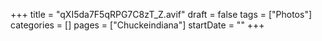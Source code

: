 +++
title = "qXI5da7F5qRPG7C8zT_Z.avif"
draft = false
tags = ["Photos"]
categories = []
pages = ["Chuckeindiana"]
startDate = ""
+++
